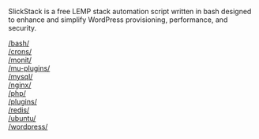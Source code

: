 <p>SlickStack is a free LEMP stack automation script written in bash designed to enhance and simplify WordPress provisioning, performance, and security.</p>

<a href="bash/">/bash/</a><br>
<a href="crons/">/crons/</a><br>
<a href="monit/">/monit/</a><br>
<a href="mu-plugins/">/mu-plugins/</a><br>
<a href="mysql/">/mysql/</a><br>
<a href="nginx/">/nginx/</a><br>
<a href="php/">/php/</a><br>
<a href="plugins/">/plugins/</a><br>
<a href="redis/">/redis/</a><br>
<a href="ubuntu/">/ubuntu/</a><br>
<a href="wordpress/">/wordpress/</a><br>
